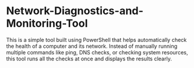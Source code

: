 # Network-Diagnostics-and-Monitoring-Tool
This is a simple tool built using PowerShell that helps automatically check the health of a computer and its network. Instead of manually running multiple commands like ping, DNS checks, or checking system resources, this tool runs all the checks at once and displays the results clearly.
